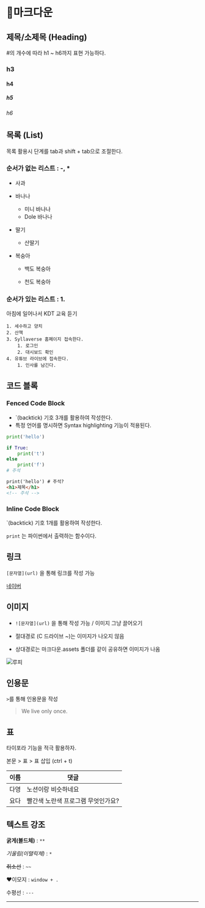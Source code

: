 # 🎄마크다운

## 제목/소제목 (Heading)

#의 개수에 따라 h1 ~ h6까지 표현 가능하다.

### h3

#### h4

##### h5

###### h6

## 목록 (List)

목록 활용시 단계를 tab과 shift + tab으로 조절한다.

### 순서가 없는 리스트 : -, \*

- 사과

- 바나나

  - 미니 바나나
  - Dole 바나나

- 딸기

  - 산딸기

- 복숭아

  - 백도 복숭아

  - 천도 복숭아

### 순서가 있는 리스트 : 1.

아침에 일어나서 KDT 교육 듣기

    1. 세수하고 양치
    2. 산책
    3. Syllaverse 홈페이지 접속한다.
    	1. 로그인
    	2. 대시보드 확인
    4. 유튜브 라이브에 접속한다.
    	1. 인사를 남긴다.

## 코드 블록

### Fenced Code Block

- `(backtick) 기호 3개를 활용하여 작성한다.
- 특정 언어를 명시하면 Syntax highlighting 기능이 적용된다.

```python
print('hello')

if True:
    print('t')
else
	print('f')
# 주석
```

```html
print('hello') # 주석?
<h1>제목</h1>
<!-- 주석 -->
```

### Inline Code Block

`(backtick) 기호 1개를 활용하여 작성한다.

`print` 는 파이썬에서 출력하는 함수이다.

## 링크

`[문자열](url)` 을 통해 링크를 작성 가능

[네이버](www.naver.com)

## 이미지

- `![문자열](url)` 을 통해 작성 가능 / 이미지 그냥 끌어오기

- 절대경로 (C 드라이브 ~)는 이미지가 나오지 않음

- 상대경로는 마크다운.assets 폴더를 같이 공유하면 이미지가 나옴

![루피](https://postfiles.pstatic.net/MjAyMTA4MTFfMzkg/MDAxNjI4NjY1NjgwNTUw.K2a44KxCgskoaKSw8cH5ySnsEuadVA8wphcrBOrDwBQg.R4GfkzCRdTa1jdicp9p4Ph8A4THJ8tX1mZO-uTqzgygg.JPEG.bbekimha/%EB%A3%A8%ED%94%BC.jpg?type=w966)

## 인용문

`>`를 통해 인용문을 작성

> We live only once.

## 표

타이포라 기능을 적극 활용하자.

본문 > 표 > 표 삽입 (ctrl + t)

| 이름 | 댓글                               |
| ---- | ---------------------------------- |
| 다영 | 노션이랑 비슷하네요                |
| 요다 | 빨간색 노란색 프로그램 무엇인가요? |

## 텍스트 강조

**굵게(볼드체)** : `**`

_기울림(이탤릭체)_ : `*`

~~취소선~~ : `~~`

❤이모지 : `window + .`

수평선 : `---`

---
